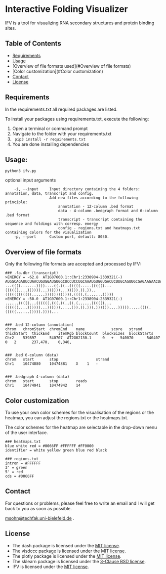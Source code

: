 # Interactive Folding Visualizer
IFV is a tool for visualizing RNA secondary structures and protein binding sites.

## Table of Contents

* [Requirements](#requirements)
* [Usage](#usage)
* [Overview of file formats used](#Overview of file formats)
* [Color customization](#Color customization)
* [Contact](#contact)
* [License](#license)

## Requirements

In the requirements.txt all required packages are listed.

To install your packages using requirements.txt, execute the following:
1. Open a terminal or command prompt
2. Navigate to the folder with your requirements.txt
3. ``` pip3 install -r requirements.txt```
4. You are done installing dependencies

## Usage:

```
python3 ifv.py
```

optional input arguments
```
    -i, --input     Input directory containing the 4 folders: annotation, data, transcript and config.
                    Add new files according to the following principle:
                        annotation - 12-column .bed format
                        data - 4-column .bedgraph format and 6-column .bed format
                        transcript - transcript containing the sequence and foldings with corresp. energy
                        config - regions.txt and heatmaps.txt containing colors for the visualization
    -p, --port      Custom port, default: 8050.
```

## Overview of file formats
Only the following file formats are accepted and processed by IFV:
```
### .fa.dbr (transcript) 
>ENERGY = -62.8  AT1G07600.1::Chr1:2338904-2339321(-)
AUGGCAGAUUCUAACUGUGGAUGUGGCUCCUCCUGCAAAUGUGGUGACUCUUGCAGUUGCGAGAAGAACUACAACAAGGAGUGCGACAACUGUAGCUGUGGAUCAAACUGCAGCUGUGGGUCAAACUGUAACUGUUGA
...((((.......))))....((.((..(((((.....((((((...((((((....))))))...))))))...))))).)).))..((((((((((((......)))))))))))).((((.(.......)))))
>ENERGY = -50.0  AT1G07600.1::Chr1:2338904-2339321(-)
......(((((...((((((.(((.((..((.(......((((((...((((((....))))))...)))))).....))).)).))).))))))....))))).....((((.(((((......))))).))))...


### .bed 12-column (annotation) 
chrom   chromStart  chromEnd    name            score   strand  thickStart  thickEnd    itemRgb blockCount  blockSizes  blockStarts  
Chr2	539897	    540707	AT2G02130.1     0	+	540070	    540407	0	2	    237,470,	0,340,


### .bed 6-column (data)
chrom   start       stop                 strand
Chr1    10474880    10474881    X    1   -


### .bedgraph 4-column (data)
chrom   start       stop        reads
Chr1	10474941    10474942	14
```

## Color customization
To use your own color schemes for the visualisation of the regions or the heatmap, you can adjust the regions.txt or the heatmaps.txt.

The color schemes for the heatmap are selectable in the drop-down menu of the user interface. 

```
### heatmaps.txt
blue white red = #0066FF #FFFFFF #FF0000
identifier = white yellow green blue red black

### regions.txt
intron = #FFFFFF
3' = green
5' = red
cds = #0066FF
```


## Contact

For questions or problems, please feel free to write an email and I will get back to you as soon as possible.

[msohn@techfak.uni-bielefeld.de](mailto:msohn@techfak.uni-bielefeld.de)
.

## License

* The dash package is licensed under the [MIT license](https://github.com/plotly/dash/blob/dev/LICENSE).
* The visdccc package is licensed under the [MIT license](https://github.com/jimmybow/visdcc/blob/master/LICENSE.txt).
* The plotly package is licensed under the [MIT license](https://github.com/plotly/plotly.py/blob/master/LICENSE.txt).
* The sklearn package is licensed under the [3-Clause BSD license](https://github.com/scikit-learn/scikit-learn/blob/main/COPYING).
* IFV is licensed under the [MIT license](https://github.com/masohn/IFV/blob/main/LICENSE).
